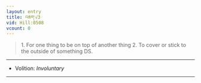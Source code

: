 ```yaml
---
layout: entry
title: འཆག་√3
vid: Hill:0508
vcount: 0
---
```

> 1\. For one thing to be on top of another thing 2\. To cover or stick to the outside of something DS\.

---
* Volition: _Involuntary_

---

